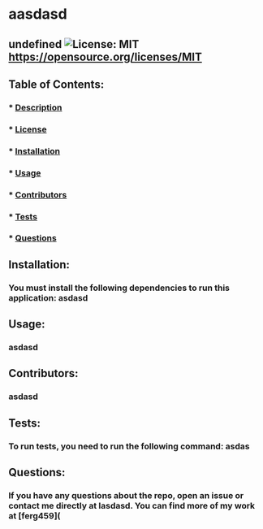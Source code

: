 # aasdasd

  ## undefined ![License: MIT](https://img.shields.io/badge/License-MIT-yellow.svg) https://opensource.org/licenses/MIT

  ## Table of Contents:
  ### * [Description](#description)
  ### * [License](#license)
  ### * [Installation](#dependencies)
  ### * [Usage](#usage)
  ### * [Contributors](#contributing)
  ### * [Tests](#tests)
  ### * [Questions](#questions)

## Installation:
### You must install the following dependencies to run this application: asdasd

## Usage:
### asdasd

## Contributors:
### asdasd

## Tests:
### To run tests, you need to run the following command: asdas

## Questions:
### If you have any questions about the repo, open an issue or contact me directly at lasdasd. You can find more of my work at [ferg459](
   

